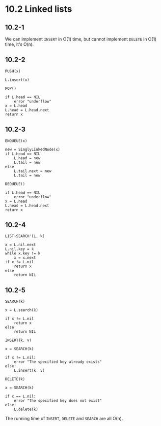 # 10.2 Linked lists
## 10.2-1
We can implement `INSERT` in O(1) time, but cannot implement `DELETE` in O(1) time, it's O(n).

## 10.2-2
```
PUSH(x)

L.insert(x)
```

```
POP()

if L.head == NIL
    error "underflow"
x = L.head
L.head = L.head.next
return x
```

## 10.2-3
```
ENQUEUE(x)

new = SinglyLinkedNode(x)
if L.head == NIL
    L.head = new
    L.tail = new
else
    L.tail.next = new
    L.tail = new
```

```
DEQUEUE()

if L.head == NIL
    error "underflow"
x = L.head
L.head = L.head.next
return x
```

## 10.2-4
```
LIST-SEARCH'(L, k)

x = L.nil.next
L.nil.key = k
while x.key != k
    x = x.next
if x != L.nil
    return x
else
    return NIL
```

## 10.2-5
```
SEARCH(k)

x = L.search(k)

if x != L.nil
    return x
else
    return NIL
```

```
INSERT(k, v)

x = SEARCH(k)

if x != L.nil:
    error "The specified key already exists"
else:
    L.insert(k, v)
```

```
DELETE(k)

x = SEARCH(k)

if x == L.nil:
    error "The specified key does not exist"
else:
    L.delete(k)
```

The running time of `INSERT`, `DELETE` and `SEARCH` are all O(n).